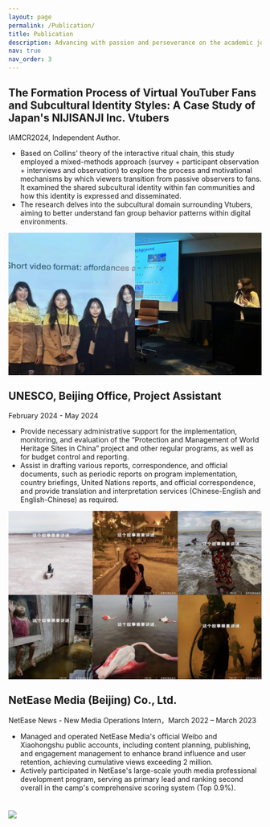 ```yaml
---
layout: page
permalink: /Publication/
title: Publication
description: Advancing with passion and perseverance on the academic journey!
nav: true
nav_order: 3
---
```


## The Formation Process of Virtual YouTuber Fans and Subcultural Identity Styles: A Case Study of Japan's NIJISANJI Inc. Vtubers

IAMCR2024, Independent Author.

- Based on Collins' theory of the interactive ritual chain, this study employed a mixed-methods approach (survey + participant observation + interviews and observation) to explore the process and motivational mechanisms by which viewers transition from passive observers to fans. It examined the shared subcultural identity within fan communities and how this identity is expressed and disseminated.
- The research delves into the subcultural domain surrounding Vtubers, aiming to better understand fan group behavior patterns within digital environments.

<img src="/assets/img/12.jpg" align = "middle" width = "800px">


## UNESCO, Beijing Office, Project Assistant

February 2024 - May 2024

-  Provide necessary administrative support for the implementation, monitoring, and evaluation of the “Protection and Management of World Heritage Sites in China” project and other regular programs, as well as for budget control and reporting.
- Assist in drafting various reports, correspondence, and official documents, such as periodic reports on program implementation, country briefings, United Nations reports, and official correspondence, and provide translation and interpretation services (Chinese-English and English-Chinese) as required.

<img src="/assets/img/11.png" align = "middle" width = "800px">


## NetEase Media (Beijing) Co., Ltd.

NetEase News - New Media Operations Intern，March 2022 – March 2023

- Managed and operated NetEase Media's official Weibo and Xiaohongshu public accounts, including content planning, publishing, and engagement management to enhance brand influence and user retention, achieving cumulative views exceeding 2 million.
- Actively participated in NetEase's large-scale youth media professional development program, serving as primary lead and ranking second overall in the camp's comprehensive scoring system (Top 0.9%).


<br>
<a href="https://github.com/SocratesClub/SocratesClub.github.io/edit/master/_pages/teaching.md">
  <img src="https://user-images.githubusercontent.com/543384/192227995-fdb3a693-2f68-4dc4-b9bd-06053066322f.png" width = "800" align="middle" />
</a>
<br>
